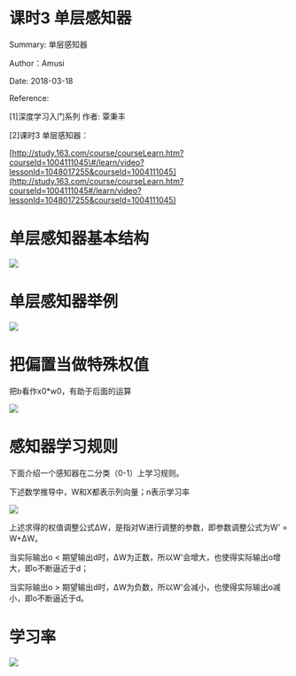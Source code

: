 # 课时3 单层感知器

Summary: 单层感知器

Author：Amusi

Date: 2018-03-18

Reference:

\[1\]深度学习入门系列 作者: 覃秉丰

\[2\]课时3 单层感知器：

[http://study.163.com/course/courseLearn.htm?courseId=1004111045\#/learn/video?lessonId=1048017255&courseId=1004111045](http://study.163.com/course/courseLearn.htm?courseId=1004111045#/learn/video?lessonId=1048017255&courseId=1004111045)

# 单层感知器基本结构

![](http://note.youdao.com/yws/res/33220/WEBRESOURCE0432d6565249487d9b9f5e763f66848d)



# 单层感知器举例

![](http://note.youdao.com/yws/res/33229/WEBRESOURCE1700ebbbc5f53c54857faf41b2987da8)



# 把偏置当做特殊权值

把b看作x0\*w0，有助于后面的运算

![](http://note.youdao.com/yws/res/33233/WEBRESOURCE562f3af368bf9dfa0c06162db3c97663)



# 感知器学习规则

下面介绍一个感知器在二分类（0-1）上学习规则。

下述数学推导中，W和X都表示列向量；n表示学习率

![](http://note.youdao.com/yws/res/33247/WEBRESOURCE2e591b309139f325bcf857493317b9de)

上述求得的权值调整公式ΔW，是指对W进行调整的参数，即参数调整公式为W' = W+ΔW。

当实际输出o &lt; 期望输出d时，ΔW为正数，所以W'会增大，也使得实际输出o增大，即o不断逼近于d；

当实际输出o &gt; 期望输出d时，ΔW为负数，所以W'会减小，也使得实际输出o减小，即o不断逼近于d。





# 学习率

![](http://note.youdao.com/yws/res/33265/WEBRESOURCE159a3985e0d1cde6acd7691607484c53)

